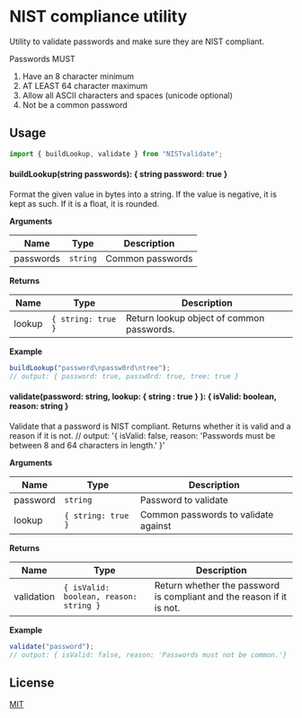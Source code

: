 # NIST compliance utility

Utility to validate passwords and make sure they are NIST compliant.

Passwords MUST

1. Have an 8 character minimum
2. AT LEAST 64 character maximum
3. Allow all ASCII characters and spaces (unicode optional)
4. Not be a common password

## Usage

```js
import { buildLookup, validate } from "NISTvalidate";
```

#### buildLookup(string passwords): { string password: true }

Format the given value in bytes into a string. If the value is negative, it is kept as such. If it is a float, it is
rounded.

**Arguments**

| Name      | Type     | Description      |
| --------- | -------- | ---------------- |
| passwords | `string` | Common passwords |

**Returns**

| Name   | Type               | Description                               |
| ------ | ------------------ | ----------------------------------------- |
| lookup | `{ string: true }` | Return lookup object of common passwords. |

**Example**

```js
buildLookup("password\npassw0rd\ntree");
// output: { password: true, passw0rd: true, tree: true }
```

#### validate(password: string, lookup: { string : true } ): { isValid: boolean, reason: string }

Validate that a password is NIST compliant. Returns whether it is valid and a reason if it is not.
// output: '{ isValid: false, reason: 'Passwords must be between 8 and 64 characters in length.' }'

**Arguments**

| Name     | Type               | Description                          |
| -------- | ------------------ | ------------------------------------ |
| password | `string`           | Password to validate                 |
| lookup   | `{ string: true }` | Common passwords to validate against |

**Returns**

| Name       | Type                                   | Description                                                           |
| ---------- | -------------------------------------- | --------------------------------------------------------------------- |
| validation | `{ isValid: boolean, reason: string }` | Return whether the password is compliant and the reason if it is not. |

**Example**

```js
validate("password");
// output: { isValid: false, reason: 'Passwords must not be common.'}
```

## License

[MIT](LICENSE)
